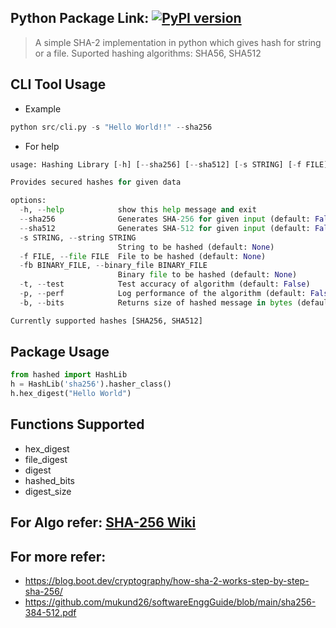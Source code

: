 ## Python Package Link: [![PyPI version](https://img.shields.io/pypi/v/hashed.svg)](https://pypi.org/project/hashed/)

> A simple SHA-2 implementation in python which gives hash for string or a file.
> Suported hashing algorithms: SHA56, SHA512

## CLI Tool Usage

* Example

```python
python src/cli.py -s "Hello World!!" --sha256
```

* For help
```python
usage: Hashing Library [-h] [--sha256] [--sha512] [-s STRING] [-f FILE] [-fb BINARY_FILE] [-t] [-p] [-b]

Provides secured hashes for given data

options:
  -h, --help            show this help message and exit
  --sha256              Generates SHA-256 for given input (default: False)
  --sha512              Generates SHA-512 for given input (default: False)
  -s STRING, --string STRING
                        String to be hashed (default: None)
  -f FILE, --file FILE  File to be hashed (default: None)
  -fb BINARY_FILE, --binary_file BINARY_FILE
                        Binary file to be hashed (default: None)
  -t, --test            Test accuracy of algorithm (default: False)
  -p, --perf            Log performance of the algorithm (default: False)
  -b, --bits            Returns size of hashed message in bytes (default: False)

Currently supported hashes [SHA256, SHA512]
```


## Package Usage

```python
from hashed import HashLib
h = HashLib('sha256').hasher_class()
h.hex_digest("Hello World")
```

## Functions Supported

- hex_digest
- file_digest
- digest
- hashed_bits
- digest_size

## For Algo refer: [SHA-256 Wiki](https://en.wikipedia.org/wiki/SHA-2)

## For more refer:

- https://blog.boot.dev/cryptography/how-sha-2-works-step-by-step-sha-256/
- https://github.com/mukund26/softwareEnggGuide/blob/main/sha256-384-512.pdf
